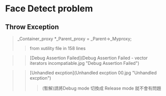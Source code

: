 # Face Detect problem

## Throw Exception
>_Container_proxy *_Parent_proxy = _Parent->_Myproxy;
>>from xutility file in 158 lines 

>>[Debug Assertion Failed](Debug Assertion Failed - vector iterators incompatiable.jpg "Debug Assertion Failed")

>>[Unhandled excption](Unhandled excption 00.jpg "Unhandled excption")
>>> (暫解)請將Debug mode 切換成 Release mode 就不會有問題